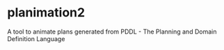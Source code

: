 # planimation2
A tool to animate plans generated from PDDL - The Planning and Domain Definition Language
